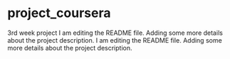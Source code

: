 # project_coursera
3rd week project
I am editing the README file. Adding some more details about the project description.
I am editing the README file. Adding some more details about the project description.
